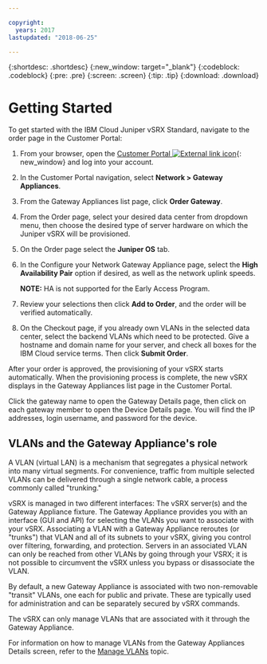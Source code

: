 ```yaml
---

copyright:
  years: 2017
lastupdated: "2018-06-25"

---
```


{:shortdesc: .shortdesc}
{:new_window: target="_blank"}
{:codeblock: .codeblock}
{:pre: .pre}
{:screen: .screen}
{:tip: .tip}
{:download: .download}

# Getting Started
To get started with the IBM Cloud Juniper vSRX Standard, navigate to the order page in the Customer Portal:

1.	From your browser, open the [Customer Portal ![External link icon](../../icons/launch-glyph.svg "External link icon")](https://control.softlayer.com/){: new_window} and log into your account.
2.	In the Customer Portal navigation, select **Network > Gateway Appliances**.
3.	From the Gateway Appliances list page, click **Order Gateway**.
4.	From the Order page, select your desired data center from dropdown menu, then choose the desired type of server hardware on which the Juniper vSRX will be provisioned. 
5.	On the Order page select the **Juniper OS** tab.
6.	In the Configure your Network Gateway Appliance page, select the **High Availability Pair** option if desired, as well as the network uplink speeds.  

	**NOTE:** HA is not supported for the Early Access Program.
	
7.	Review your selections then click **Add to Order**, and the order will be verified automatically.
8.	On the Checkout page, if you already own VLANs in the selected data center, select the backend VLANs which need to be protected. Give a hostname and domain name for your server, and check all boxes for the IBM Cloud service terms. Then click **Submit Order**.

After your order is approved, the provisioning of your vSRX starts automatically. When the provisioning process is complete, the new vSRX displays in the Gateway Appliances list page in the Customer Portal. 

Click the gateway name to open the Gateway Details page, then click on each gateway member to open the Device Details page. You will find the IP addresses, login username, and password for the device. 

## VLANs and the Gateway Appliance's role
A VLAN (virtual LAN) is a mechanism that segregates a physical network into many virtual segments. For convenience, traffic from multiple selected VLANs can be delivered through a single network cable, a process commonly called "trunking."

vSRX is managed in two different interfaces: The vSRX server(s) and the Gateway Appliance fixture. The Gateway Appliance provides you with an interface (GUI and API) for selecting the VLANs you want to associate with your vSRX. Associating a VLAN with a Gateway Appliance reroutes (or "trunks") that VLAN and all of its subnets to your vSRX, giving you control over filtering, forwarding, and protection. Servers in an associated VLAN can only be reached from other VLANs by going through your VSRX; it is not possible to circumvent the vSRX unless you bypass or disassociate the VLAN.

By default, a new Gateway Appliance is associated with two non-removable "transit" VLANs, one each for public and private. These are typically used for administration and can be separately secured by vSRX commands.

The vSRX can only manage VLANs that are associated with it through the Gateway Appliance.

For information on how to manage VLANs from the Gateway Appliances Details screen, refer to the [Manage VLANs](manage-vlans.html) topic.

